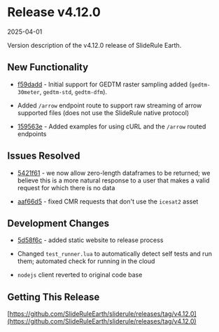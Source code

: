 # Release v4.12.0

2025-04-01

Version description of the v4.12.0 release of SlideRule Earth.

## New Functionality

* [f59dadd](https://github.com/SlideRuleEarth/sliderule/commit/f59dadd6f36652d3ca8b30fed07d2d50ab494095) - Initial support for GEDTM raster sampling added (`gedtm-30meter`, `gedtm-std`, `gedtm-dfm`).

* Added `/arrow` endpoint route to support raw streaming of arrow supported files (does not use the SlideRule native protocol)

* [159563e](https://github.com/SlideRuleEarth/sliderule/commit/159563e8422e33a932b5524151259c8181e0deb7) - Added examples for using cURL and the `/arrow` routed endpoints

## Issues Resolved

* [5421f61](https://github.com/SlideRuleEarth/sliderule/commit/5421f6187c267c31e3fc3e06002bb07c1f296ecb) - we now allow zero-length dataframes to be returned; we believe this is a more natural response to a user that makes a valid request for which there is no data

* [aaf66d5](https://github.com/SlideRuleEarth/sliderule/commit/aaf66d53d95fff6e3c5d3396689c362e88e467e4) - fixed CMR requests that don't use the `icesat2` asset

## Development Changes

* [5d58f6c](https://github.com/SlideRuleEarth/sliderule/commit/5d58f6cbcd5b7ed7337977ac65f161afb931bf5f) - added static website to release process

* Changed `test_runner.lua` to automatically detect self tests and run them; automated check for running in the cloud

* `nodejs` client reverted to original code base

## Getting This Release

[https://github.com/SlideRuleEarth/sliderule/releases/tag/v4.12.0](https://github.com/SlideRuleEarth/sliderule/releases/tag/v4.12.0)
